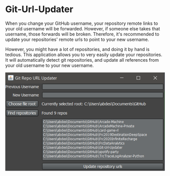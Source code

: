 # Git-Url-Updater

When you change your GitHub username, your repository remote links to your old username will be forwarded. However, if someone else takes that username, those forwards will be broken. Therefore, it's recommended to update your repositories' remote urls to point to your new username.

However, you might have a lot of repositories, and doing it by hand is tedious. This application allows you to very easily update your repositories. It will automatically detect git repositories, and update all references from your old username to your new username.

![Screenshot of URL Updater](screenshot.png)
